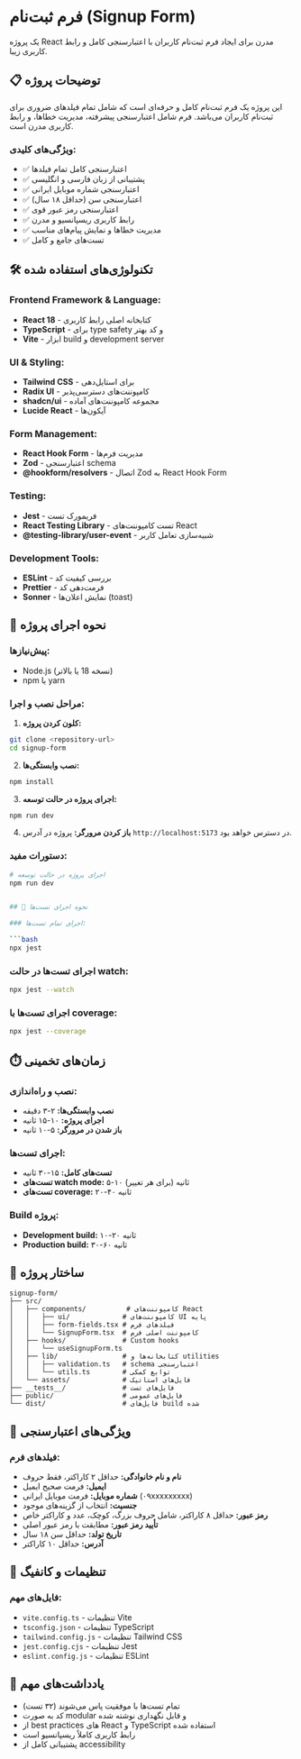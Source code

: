 # فرم ثبت‌نام (Signup Form)

یک پروژه React مدرن برای ایجاد فرم ثبت‌نام کاربران با اعتبارسنجی کامل و رابط کاربری زیبا.

## 📋 توضیحات پروژه

این پروژه یک فرم ثبت‌نام کامل و حرفه‌ای است که شامل تمام فیلدهای ضروری برای ثبت‌نام کاربران می‌باشد. فرم شامل اعتبارسنجی پیشرفته، مدیریت خطاها، و رابط کاربری مدرن است.

### ویژگی‌های کلیدی:

- ✅ اعتبارسنجی کامل تمام فیلدها
- ✅ پشتیبانی از زبان فارسی و انگلیسی
- ✅ اعتبارسنجی شماره موبایل ایرانی
- ✅ اعتبارسنجی سن (حداقل ۱۸ سال)
- ✅ اعتبارسنجی رمز عبور قوی
- ✅ رابط کاربری ریسپانسیو و مدرن
- ✅ مدیریت خطاها و نمایش پیام‌های مناسب
- ✅ تست‌های جامع و کامل

## 🛠️ تکنولوژی‌های استفاده شده

### Frontend Framework & Language:

- **React 18** - کتابخانه اصلی رابط کاربری
- **TypeScript** - برای type safety و کد بهتر
- **Vite** - ابزار build و development server

### UI & Styling:

- **Tailwind CSS** - برای استایل‌دهی
- **Radix UI** - کامپوننت‌های دسترسی‌پذیر
- **shadcn/ui** - مجموعه کامپوننت‌های آماده
- **Lucide React** - آیکون‌ها

### Form Management:

- **React Hook Form** - مدیریت فرم‌ها
- **Zod** - اعتبارسنجی schema
- **@hookform/resolvers** - اتصال Zod به React Hook Form

### Testing:

- **Jest** - فریمورک تست
- **React Testing Library** - تست کامپوننت‌های React
- **@testing-library/user-event** - شبیه‌سازی تعامل کاربر

### Development Tools:

- **ESLint** - بررسی کیفیت کد
- **Prettier** - فرمت‌دهی کد
- **Sonner** - نمایش اعلان‌ها (toast)

## 🚀 نحوه اجرای پروژه

### پیش‌نیازها:

- Node.js (نسخه 18 یا بالاتر)
- npm یا yarn

### مراحل نصب و اجرا:

1. **کلون کردن پروژه:**

```bash
git clone <repository-url>
cd signup-form
```

2. **نصب وابستگی‌ها:**

```bash
npm install
```

3. **اجرای پروژه در حالت توسعه:**

```bash
npm run dev
```

4. **باز کردن مرورگر:**
   پروژه در آدرس `http://localhost:5173` در دسترس خواهد بود.

### دستورات مفید:

```bash
# اجرای پروژه در حالت توسعه
npm run dev


## 🧪 نحوه اجرای تست‌ها

### اجرای تمام تست‌ها:

```bash
npx jest
```

### اجرای تست‌ها در حالت watch:

```bash
npx jest --watch
```

### اجرای تست‌ها با coverage:

```bash
npx jest --coverage
```

## ⏱️ زمان‌های تخمینی

### نصب و راه‌اندازی:

- **نصب وابستگی‌ها:** ۲-۳ دقیقه
- **اجرای پروژه:** ۱۰-۱۵ ثانیه
- **باز شدن در مرورگر:** ۵-۱۰ ثانیه

### اجرای تست‌ها:

- **تست‌های کامل:** ۱۵-۳۰ ثانیه
- **تست‌های watch mode:** ۵-۱۰ ثانیه (برای هر تغییر)
- **تست‌های coverage:** ۲۰-۴۰ ثانیه

### Build پروژه:

- **Development build:** ۱۰-۲۰ ثانیه
- **Production build:** ۳۰-۶۰ ثانیه

## 📁 ساختار پروژه

```
signup-form/
├── src/
│   ├── components/          # کامپوننت‌های React
│   │   ├── ui/             # کامپوننت‌های UI پایه
│   │   ├── form-fields.tsx # فیلدهای فرم
│   │   └── SignupForm.tsx  # کامپوننت اصلی فرم
│   ├── hooks/              # Custom hooks
│   │   └── useSignupForm.ts
│   ├── lib/                # کتابخانه‌ها و utilities
│   │   ├── validation.ts   # schema اعتبارسنجی
│   │   └── utils.ts        # توابع کمکی
│   └── assets/             # فایل‌های استاتیک
├── __tests__/              # فایل‌های تست
├── public/                 # فایل‌های عمومی
└── dist/                   # فایل‌های build شده
```

## 🎯 ویژگی‌های اعتبارسنجی

### فیلدهای فرم:

- **نام و نام خانوادگی:** حداقل ۲ کاراکتر، فقط حروف
- **ایمیل:** فرمت صحیح ایمیل
- **شماره موبایل:** فرمت موبایل ایرانی (۰۹xxxxxxxxx)
- **جنسیت:** انتخاب از گزینه‌های موجود
- **رمز عبور:** حداقل ۸ کاراکتر، شامل حروف بزرگ، کوچک، عدد و کاراکتر خاص
- **تأیید رمز عبور:** مطابقت با رمز عبور اصلی
- **تاریخ تولد:** حداقل سن ۱۸ سال
- **آدرس:** حداقل ۱۰ کاراکتر

## 🔧 تنظیمات و کانفیگ

### فایل‌های مهم:

- `vite.config.ts` - تنظیمات Vite
- `tsconfig.json` - تنظیمات TypeScript
- `tailwind.config.js` - تنظیمات Tailwind CSS
- `jest.config.cjs` - تنظیمات Jest
- `eslint.config.js` - تنظیمات ESLint

## 📝 یادداشت‌های مهم

- تمام تست‌ها با موفقیت پاس می‌شوند (۳۲ تست)
- کد به صورت modular و قابل نگهداری نوشته شده
- از best practices های React و TypeScript استفاده شده
- رابط کاربری کاملاً ریسپانسیو است
- پشتیبانی کامل از accessibility